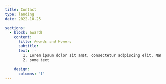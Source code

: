 ```yaml
---
title: Contact
type: landing
date: 2022-10-25

sections:
  - block: awards
    content:
      title: Awards and Honors
      subtitle:
      text: |-
        1. Lorem ipsum dolor sit amet, consectetur adipiscing elit. Nam mi diam, venenatis ut magna et, vehicula efficitur enim.
        2. some text
        
    design:
      columns: '1'
---
```

